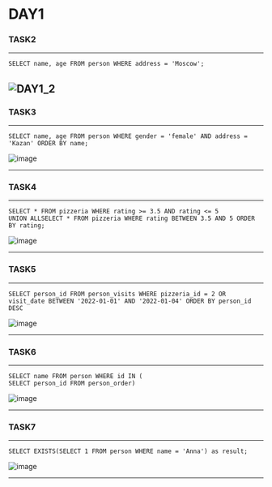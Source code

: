 # DAY1
### TASK2
---
```
SELECT name, age FROM person WHERE address = 'Moscow';
```
![DAY1_2](https://github.com/Banechka1/SQL_Practice/assets/108561676/963000b4-9fe7-4d2a-ae3d-2e2eed5f502e)
---

### TASK3
---
```
SELECT name, age FROM person WHERE gender = 'female' AND address = 'Kazan' ORDER BY name;
```
![image](https://github.com/Banechka1/SQL_Practice/assets/108561676/207a8941-ff40-4a17-b2b7-0f26c67591ea)

---

### TASK4
---
```
SELECT * FROM pizzeria WHERE rating >= 3.5 AND rating <= 5
UNION ALLSELECT * FROM pizzeria WHERE rating BETWEEN 3.5 AND 5 ORDER BY rating;
```
![image](https://github.com/Banechka1/SQL_Practice/assets/108561676/cb56e808-e1a6-4c98-86d7-a3d3d39cfccb)

---

### TASK5
---
```
SELECT person_id FROM person_visits WHERE pizzeria_id = 2 OR visit_date BETWEEN '2022-01-01' AND '2022-01-04' ORDER BY person_id DESC
```
![image](https://github.com/Banechka1/SQL_Practice/assets/108561676/4339a11e-7827-4d5d-866c-d6c8a5c3107f)

---

### TASK6
---
```
SELECT name FROM person WHERE id IN (
SELECT person_id FROM person_order)
```
![image](https://github.com/Banechka1/SQL_Practice/assets/108561676/82d1b2b2-f471-49dd-943f-3ab2dd8f0e71)

---

### TASK7
---
```
SELECT EXISTS(SELECT 1 FROM person WHERE name = 'Anna') as result;
```
![image](https://github.com/Banechka1/SQL_Practice/assets/108561676/bd618ea2-3012-4f66-a6c9-26a14eec8477)

---
